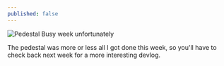 ```yaml
---
published: false
---
```


![Pedestal]()
Busy week unfortunately

<!--excerpt-->

The pedestal was more or less all I got done this week, so you'll have to check back next week for a more interesting devlog.